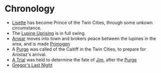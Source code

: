 <!-- TITLE: Events -->

# Chronology
* [Lisette](/home/vtm/npc/lisette) has become Prince of the Twin Cities, through some unkown circumstance.
* The [Lupine Uprising](/home/vtm/events/lupinewar) is in full swing.
* [Anwar](/home/vtm/npc/anwar) moves into town and brokers peace between the lupines in the area, and is made [Primogen](/home/vtm/npc#primogen)
* A [Purge](/home/vtm/events/purge) was called of the Caitiff in the Twin Cities, to prepare for Anistaz's arrival.
* [A Trial](/home/vtm/events/the-trial) was held to determine the fate of [Jim](/home/vtm/npc/jim), after the [Purge](/home/vtm/events/purge)
* [Gregor's Last Night](/home/vtm/events/death-of-gregor)

